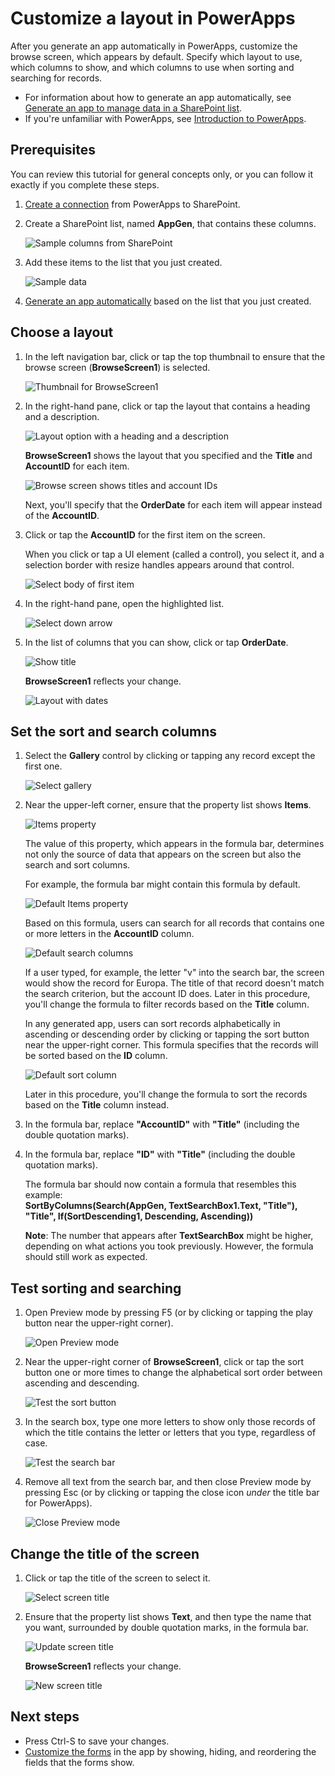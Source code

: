 <properties
   pageTitle="Customize a layout | Microsoft PowerApps"
   description="Specify which controls to show, which fields to show in each control, and which columns to use for sorting and searching for records."
   services=""
   suite="powerapps"
   documentationCenter="na"
   authors="aftowen"
   manager="anneta"
   editor=""
   tags=""/>

<tags
   ms.service="powerapps"
   ms.devlang="na"
   ms.topic="article"
   ms.tgt_pltfrm="na"
   ms.workload="na"
   ms.date="10/16/2016"
   ms.author="anneta"/>

# Customize a layout in PowerApps #
After you generate an app automatically in PowerApps, customize the browse screen, which appears by default. Specify which layout to use, which columns to show, and which columns to use when sorting and searching for records.

- For information about how to generate an app automatically, see [Generate an app to manage data in a SharePoint list](app-from-sharepoint.md).
- If you're unfamiliar with PowerApps, see [Introduction to PowerApps](getting-started.md).

## Prerequisites ##
You can review this tutorial for general concepts only, or you can follow it exactly if you complete these steps.

1. [Create a connection](connect-to-sharepoint.md) from PowerApps to SharePoint.
1. Create a SharePoint list, named **AppGen**, that contains these columns.

	![Sample columns from SharePoint](./media/customize-layout-sharepoint/list-columns.png)

1. Add these items to the list that you just created.

	![Sample data](./media/customize-layout-sharepoint/sample-data.png)

1. [Generate an app automatically](app-from-sharepoint.md) based on the list that you just created.

## Choose a layout ##
1. In the left navigation bar, click or tap the top thumbnail to ensure that the browse screen (**BrowseScreen1**) is selected.

	![Thumbnail for BrowseScreen1](./media/customize-layout-sharepoint/browse-thumbnail.png)

1. In the right-hand pane, click or tap the layout that contains a heading and a description.

	![Layout option with a heading and a description](./media/customize-layout-sharepoint/choose-layout.png)

	**BrowseScreen1** shows the layout that you specified and the **Title** and **AccountID** for each item.

	![Browse screen shows titles and account IDs](./media/customize-layout-sharepoint/browse-accountid.png)

	Next, you'll specify that the **OrderDate** for each item will appear instead of the **AccountID**.

1. Click or tap the **AccountID** for the first item on the screen.

	When you click or tap a UI element (called a control), you select it, and a selection border with resize handles appears around that control.

	![Select body of first item](./media/customize-layout-sharepoint/select-body.png)

1. In the right-hand pane, open the highlighted list.

	![Select down arrow](./media/customize-layout-sharepoint/select-down-arrow.png)

1. In the list of columns that you can show, click or tap **OrderDate**.

	![Show title](./media/customize-layout-sharepoint/select-orderdate.png)

	**BrowseScreen1** reflects your change.

	![Layout with dates](./media/customize-layout-sharepoint/browse-dates.png)

## Set the sort and search columns ##
1. Select the **Gallery** control by clicking or tapping any record except the first one.

	![Select gallery](./media/customize-layout-sharepoint/select-gallery.png)

1. Near the upper-left corner, ensure that the property list shows **Items**.

	![Items property](./media/customize-layout-sharepoint/items-property.png)

	The value of this property, which appears in the formula bar, determines not only the source of data that appears on the screen but also the search and sort columns.

	For example, the formula bar might contain this formula by default.

	![Default Items property](./media/customize-layout-sharepoint/default-items.png)

	Based on this formula, users can search for all records that contains one or more letters in the **AccountID** column.

	![Default search columns](./media/customize-layout-sharepoint/default-search.png)

	If a user typed, for example, the letter "v" into the search bar, the screen would show the record for Europa. The title of that record doesn't match the search criterion, but the account ID does. Later in this procedure, you'll change the formula to filter records based on the **Title** column.

	In any generated app, users can sort records alphabetically in ascending or descending order by clicking or tapping the sort button near the upper-right corner. This formula specifies that the records will be sorted based on the **ID** column.

	![Default sort column](./media/customize-layout-sharepoint/default-sort.png)

	Later in this procedure, you'll change the formula to sort the records based on the **Title** column instead.

1. In the formula bar, replace **"AccountID"** with **"Title"** (including the double quotation marks).

1. In the formula bar, replace **"ID"** with **"Title"** (including the double quotation marks).

	The formula bar should now contain a formula that resembles this example:<br>
	**SortByColumns(Search(AppGen, TextSearchBox1.Text, "Title"), "Title", If(SortDescending1, Descending, Ascending))**

	**Note**: The number that appears after **TextSearchBox** might be higher, depending on what actions you took previously. However, the formula should still work as expected.

## Test sorting and searching ##
1. Open Preview mode by pressing F5 (or by clicking or tapping the play button near the upper-right corner).

	![Open Preview mode](./media/customize-layout-sharepoint/open-preview.png)

1. Near the upper-right corner of **BrowseScreen1**, click or tap the sort button one or more times to change the alphabetical sort order between ascending and descending.

	![Test the sort button](./media/customize-layout-sharepoint/test-sort.png)

1. In the search box, type one more letters to show only those records of which the title contains the letter or letters that you type, regardless of case.

	![Test the search bar](./media/customize-layout-sharepoint/test-search.png)

1. Remove all text from the search bar, and then close Preview mode by pressing Esc (or by clicking or tapping the close icon *under* the title bar for PowerApps).

	![Close Preview mode](./media/customize-layout-sharepoint/close-preview.png)

## Change the title of the screen ##
1. Click or tap the title of the screen to select it.

	![Select screen title](./media/customize-layout-sharepoint/select-screen-title.png)

1. Ensure that the property list shows **Text**, and then type the name that you want, surrounded by double quotation marks, in the formula bar.

	![Update screen title](./media/customize-layout-sharepoint/update-screen-title.png)

	**BrowseScreen1** reflects your change.

	![New screen title](./media/customize-layout-sharepoint/new-screen-title.png)

## Next steps ##
- Press Ctrl-S to save your changes.
- [Customize the forms](customize-forms-sharepoint.md) in the app by showing, hiding, and reordering the fields that the forms show.

